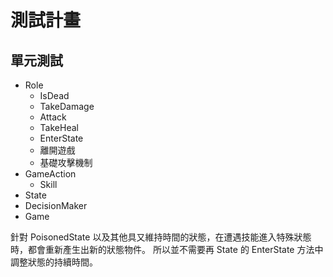 # 測試計畫

## 單元測試

+ Role
    - IsDead
    - TakeDamage
    - Attack
    - TakeHeal
    - EnterState
    - 離開遊戲
    - 基礎攻擊機制
+ GameAction
    - Skill
+ State
+ DecisionMaker
+ Game

針對 PoisonedState 以及其他具又維持時間的狀態，在遭遇技能進入特殊狀態時，都會重新產生出新的狀態物件。
所以並不需要再 State 的 EnterState 方法中調整狀態的持續時間。

